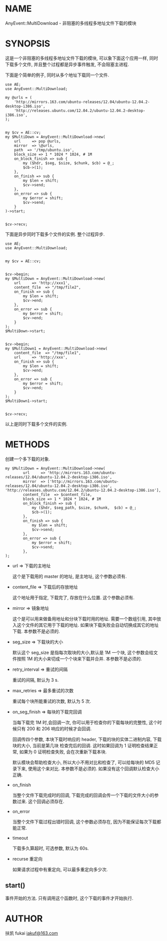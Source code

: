 # NAME

AnyEvent::MultiDownload - 非阻塞的多线程多地址文件下载的模块

# SYNOPSIS

这是一个非阻塞的多线程多地址文件下载的模块, 可以象下面这个应用一样, 同时下载多个文件, 并且整个过程都是异步事件触发, 不会阻塞主进程.

下面是个简单的例子, 同时从多个地址下载同一个文件.

    use AE;
    use AnyEvent::MultiDownload;

    my @urls = (
        'http://mirrors.163.com/ubuntu-releases/12.04/ubuntu-12.04.2-desktop-i386.iso',
        'http://releases.ubuntu.com/12.04.2/ubuntu-12.04.2-desktop-i386.iso',
    );
    

    my $cv = AE::cv;
    my $MultiDown = AnyEvent::MultiDownload->new( 
        url     => pop @urls, 
        mirror  => \@urls, 
        path  => '/tmp/ubuntu.iso',
        block_size => 1 * 1024 * 1024, # 1M
        on_block_finish => sub {
            my ($hdr, $seg, $size, $chunk, $cb) = @_;
            $cb->(1);
        },
        on_finish => sub {
            my $len = shift;
            $cv->send;
        },
        on_error => sub {
            my $error = shift;
            $cv->send;
        }
    )->start;
    

    $cv->recv;



下面是异步同时下载多个文件的实例. 整个过程异步.

    use AE;
    use AnyEvent::MultiDownload;
    

    my $cv = AE::cv;
    

    $cv->begin;
    my $MultiDown = AnyEvent::MultiDownload->new( 
        url     => 'http://xxx1',
        content_file  => "/tmp/file2",
        on_finish => sub {
            my $len = shift;
            $cv->end;
        },
        on_error => sub {
            my $error = shift;
            $cv->end;
        }
    );
    $MultiDown->start;
    

    $cv->begin;
    my $MultiDown1 = AnyEvent::MultiDownload->new( 
        content_file  => "/tmp/file1",
        url     => 'http://xxx', 
        on_finish => sub {
            my $len = shift;
            $cv->end;
        },
        on_error => sub {
            my $error = shift;
            $cv->end;
        }
    );
    $MultiDown1->start;
    

    $cv->recv;

以上是同时下载多个文件的实例.

# METHODS

创建一个多下载的对象.

    my $MultiDown = AnyEvent::MultiDownload->new( 
            url     => 'http://mirrors.163.com/ubuntu-releases/12.04/ubuntu-12.04.2-desktop-i386.iso', 
            mirror  => ['http://mirrors.163.com/ubuntu-releases/12.04/ubuntu-12.04.2-desktop-i386.iso', 'http://releases.ubuntu.com/12.04.2/ubuntu-12.04.2-desktop-i386.iso'],
            content_file  => $content_file,
            block_size => 1 * 1024 * 1024, # 1M
            on_block_finish => sub {
                my ($hdr, $seg_path, $size, $chunk,  $cb) = @_;
                $cb->(1);
            },
            on_finish => sub {
                my $len = shift;
                $cv->send;
            },
            on_error => sub {
                my $error = shift;
                $cv->send;
            },
    );

- url => 下载的主地址

    这个是下载用的 master 的地址, 是主地址, 这个参数必须有.

- content\_file => 下载后的存放地址

    这个地址用于指定, 下载完了, 存放在什么位置. 这个参数必须有.

- mirror => 镜象地址

    这个是可以用来做备用地址和分块下载时用的地址. 需要一个数组引用, 其中放入这个文件的其它用于下载的地址. 如果块下载失败会自动切换成其它的地址下载. 本参数不是必须的.

- seg\_size => 下载块的大小

    默认这个 seg\_size 是指每次取块的大小,默认是 1M 一个块, 这个参数会给文件按照 1M 的大小来切成一个个块来下载并合并. 本参数不是必须的.

- retry\_interval => 重试的间隔 

    重试的间隔, 默认为 3 s.

- max\_retries => 最多重试的次数

    重试每个块所能重试的次数, 默认为 5 次.

- on\_seg\_finish => 每块的下载完回调

    当每下载完 1M 时,会回调一次, 你可以用于检查你的下载每块的完整性, 这个时候只有 200 和 206 响应的时候才会回调.

    回调传四个参数, 本块下载时响应的 header, 下载的块的实体二进制内容, 下载块的大小, 当前是第几块 检查完后的回调. 这时如果回调为 1 证明检查结果正常, 如果为 0 证明检查失败, 会在次重新下载本块. 

    默认模块会帮助检查大小, 所以大小不用对比和检查了, 可以给每块的 MD5 记录下来, 使用这个来对比. 本参数不是必须的. 如果没有这个回调默认检查大小正确.

- on\_finish

    当整个文件下载完成时的回调, 下载完成的回调会传一个下载的文件大小的参数过来. 这个回调必须存在.

- on\_error

    当整个文件下载过程出错时回调, 这个参数必须存在, 因为不能保证每次下载都能正常.

- timeout

    下载多久算超时, 可选参数, 默认为 60s.

- recurse 重定向

    如果请求过程中有重定向, 可以最多重定向多少次.

## start()

事件开始的方法. 只有调用这个函数时, 这个下载的事件才开始执行.

# AUTHOR

扶凯 fukai <iakuf@163.com>
